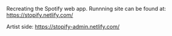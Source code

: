 Recreating the Spotify web app.
Runnning site can be found at: https://stopify.netlify.com/

Artist side: https://stopify-admin.netlify.com/
